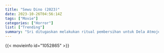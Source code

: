 ```yaml
---
title: "Sewu Dino (2023)"
date: 2023-10-26T04:56:14Z
tags: ["Movie"]
categories: ["Horror"]
list: ["Trending"]
summary: "Sri ditugaskan melakukan ritual pembersihan untuk Dela Atmojo, gadis tak sadarkan diri yang menderita kutukan 1000 hari. Teror dimulai ketika temannya lalai menyelesaikan ritualnya. Gagal hingga hari ke 1000 akan mengakibatkan ..."
---
```


<mux-player stream-type="on-demand"
src="https://kp3d-my.sharepoint.com/personal/ryoo_kp3d_onmicrosoft_com/_layouts/15/download.aspx?share=EYUUzTipWORMh58h8daxUn4BxbYkc9mxUdiBvHEefCTtXg" prefer-playback="mse" controls>

</mux-player>


{{< movieinfo id="1052865" >}}

<script src="https://cdn.jsdelivr.net/npm/@mux/mux-player"></script>

 <script type="application/ld+json ">
{
"@context": "https://schema.org/",
"@type": "VideoObject",
"name": "Sewu Dino (2023)",
"contentUrl": "https://stream.mux.com/Z7Y3d9LaxDbXEe6ADplIXiStkphkUThgHolfmRo28S00.m3u8",
"thumbnailUrl": "https://www.themoviedb.org/t/p/original/8m8V2bmsc7cBPPaM3uBdIA72ook.jpg?width=314&fit_mode=preserve&time=25",
"uploadDate": "2023-10-26T04:56:14Z",
}

</script>